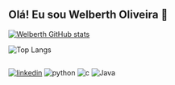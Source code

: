 ## Olá! Eu sou Welberth Oliveira 👋

[![Welberth GitHub stats](https://github-readme-stats.vercel.app/api?username=welberth77&show_icons=true&theme=holi)](https://github.com/welberth77/github-readme-stats) 

![Top Langs](https://github-readme-stats.vercel.app/api/top-langs/?username=welberth77&layout=compact&show_icons=true&theme=holi)
##

[![linkedin](https://img.shields.io/badge/LinkedIn-0077B5?style=for-the-badge&logo=linkedin&logoColor=white)](https://www.linkedin.com/in/welberth-oliveira/)
![python](https://img.shields.io/badge/Python-3776AB?style=for-the-badge&logo=python&logoColor=white)
![c](https://img.shields.io/badge/C-00599C?style=for-the-badge&logo=c&logoColor=white)
![Java](https://img.shields.io/badge/Java-ED8B00?style=for-the-badge&logo=openjdk&logoColor=white)
